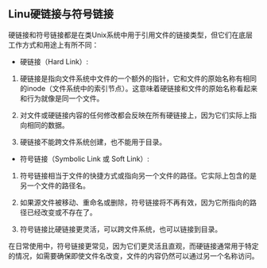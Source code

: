 ## Linu硬链接与符号链接

硬链接和符号链接都是在类Unix系统中用于引用文件的链接类型，但它们在底层工作方式和用途上有所不同：

- 硬链接（Hard Link）:

1. 硬链接是指向文件系统中文件的一个额外的指针，它和文件的原始名称有相同的inode（文件系统中的索引节点）。这意味着硬链接和文件的原始名称看起来和行为就像是同一个文件。

1. 对文件或硬链接内容的任何修改都会反映在所有硬链接上，因为它们实际上指向相同的数据。

1. 硬链接不能跨文件系统创建，也不能用于目录。

- 符号链接（Symbolic Link 或 Soft Link）:

1. 符号链接相当于文件的快捷方式或指向另一个文件的路径。它实际上包含的是另一个文件的路径名。

1. 如果源文件被移动、重命名或删除，符号链接将不再有效，因为它所指向的路径已经改变或不存在了。

1. 符号链接比硬链接更灵活，可以跨文件系统，也可以链接到目录。

在日常使用中，符号链接更常见，因为它们更灵活且直观，而硬链接通常用于特定的情况，如需要确保即使文件名改变，文件的内容仍然可以通过另一个名称访问。